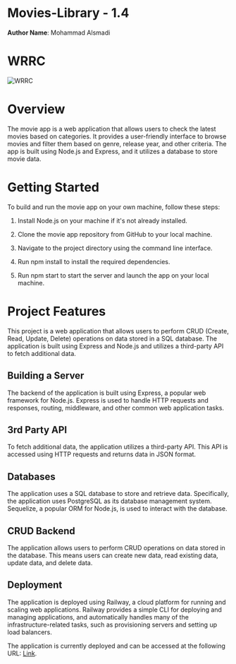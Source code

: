 

# Movies-Library - 1.4

**Author Name**: Mohammad Alsmadi

# WRRC
![WRRC](https://user-images.githubusercontent.com/60603704/221033363-3f381f30-3a80-42b7-ba4f-0e5bac7aaa90.jpg)
# Overview
The movie app is a web application that allows users to check the latest movies based on categories. It provides a user-friendly interface to browse movies and filter them based on genre, release year, and other criteria. The app is built using Node.js and Express, and it utilizes a database to store movie data.
# Getting Started
To build and run the movie app on your own machine, follow these steps:

1. Install Node.js on your machine if it's not already installed.

2. Clone the movie app repository from GitHub to your local machine.
3. Navigate to the project directory using the command line interface.

4. Run npm install to install the required dependencies.

5. Run npm start to start the server and launch the app on your local machine.
# Project Features

This project is a web application that allows users to perform CRUD (Create, Read, Update, Delete) operations on data stored in a SQL database. The application is built using Express and Node.js and utilizes a third-party API to fetch additional data.

## Building a Server

The backend of the application is built using Express, a popular web framework for Node.js. Express is used to handle HTTP requests and responses, routing, middleware, and other common web application tasks.

## 3rd Party API

To fetch additional data, the application utilizes a third-party API. This API is accessed using HTTP requests and returns data in JSON format.

## Databases

The application uses a SQL database to store and retrieve data. Specifically, the application uses PostgreSQL as its database management system. Sequelize, a popular ORM for Node.js, is used to interact with the database.

## CRUD Backend

The application allows users to perform CRUD operations on data stored in the database. This means users can create new data, read existing data, update data, and delete data.

## Deployment

The application is deployed using Railway, a cloud platform for running and scaling web applications. Railway provides a simple CLI for deploying and managing applications, and automatically handles many of the infrastructure-related tasks, such as provisioning servers and setting up load balancers.

The application is currently deployed and can be accessed at the following URL: [Link](https://movies-library-production-6ce9.up.railway.app/).
